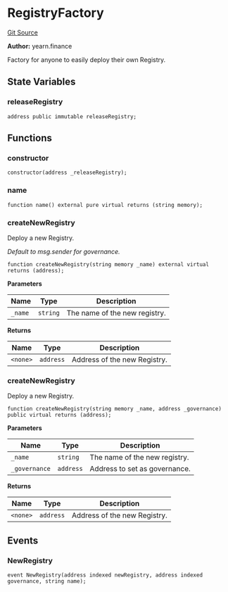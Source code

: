 # RegistryFactory

[Git Source](https://github.com/yearn/vault-periphery/blob/master/contracts/registry/Registry.sol)

**Author:**
yearn.finance

Factory for anyone to easily deploy their own Registry.

## State Variables

### releaseRegistry

```solidity
address public immutable releaseRegistry;
```

## Functions

### constructor

```solidity
constructor(address _releaseRegistry);
```

### name

```solidity
function name() external pure virtual returns (string memory);
```

### createNewRegistry

Deploy a new Registry.

*Default to msg.sender for governance.*

```solidity
function createNewRegistry(string memory _name) external virtual returns (address);
```

**Parameters**

|Name|Type|Description|
|----|----|-----------|
|`_name`|`string`|The name of the new registry.|

**Returns**

|Name|Type|Description|
|----|----|-----------|
|`<none>`|`address`|Address of the new Registry.|

### createNewRegistry

Deploy a new Registry.

```solidity
function createNewRegistry(string memory _name, address _governance) public virtual returns (address);
```

**Parameters**

|Name|Type|Description|
|----|----|-----------|
|`_name`|`string`|The name of the new registry.|
|`_governance`|`address`|Address to set as governance.|

**Returns**

|Name|Type|Description|
|----|----|-----------|
|`<none>`|`address`|Address of the new Registry.|

## Events

### NewRegistry

```solidity
event NewRegistry(address indexed newRegistry, address indexed governance, string name);
```
